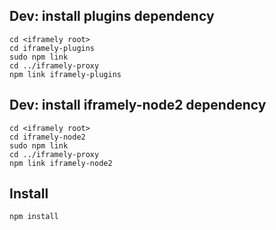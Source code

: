 ## Dev: install plugins dependency

    cd <iframely root>
    cd iframely-plugins
    sudo npm link
    cd ../iframely-proxy
    npm link iframely-plugins

## Dev: install iframely-node2 dependency

    cd <iframely root>
    cd iframely-node2
    sudo npm link
    cd ../iframely-proxy
    npm link iframely-node2

## Install

    npm install